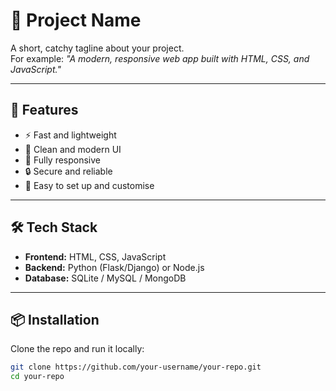 # 🚀 Project Name

A short, catchy tagline about your project.  
For example: *"A modern, responsive web app built with HTML, CSS, and JavaScript."*

---

## 📌 Features
- ⚡ Fast and lightweight
- 🎨 Clean and modern UI
- 📱 Fully responsive
- 🔒 Secure and reliable
- 🔧 Easy to set up and customise

---

## 🛠️ Tech Stack
- **Frontend:** HTML, CSS, JavaScript  
- **Backend:** Python (Flask/Django) or Node.js  
- **Database:** SQLite / MySQL / MongoDB  

---

## 📦 Installation
Clone the repo and run it locally:

```bash
git clone https://github.com/your-username/your-repo.git
cd your-repo
